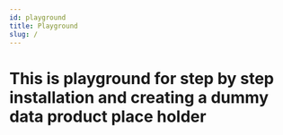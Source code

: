 ```yaml
---
id: playground
title: Playground
slug: /
---
```

# This is playground for step by step installation and creating a dummy data product place holder
